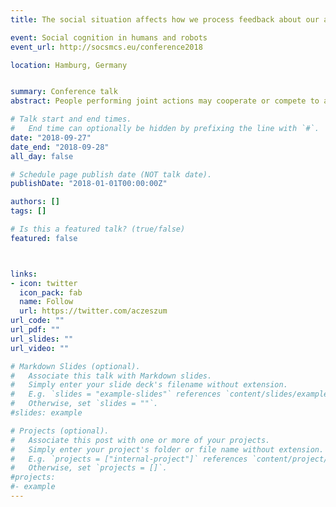 ```yaml
---
title: The social situation affects how we process feedback about our actions

event: Social cognition in humans and robots
event_url: http://socsmcs.eu/conference2018

location: Hamburg, Germany


summary: Conference talk
abstract: People performing joint actions may cooperate or compete to achieve their joint or individual goals. In the present study, we investigated the neural processes underpinning error and monetary rewards processing in such situations using the EEG. We analyzed event-related potentials (ERPs) triggered by feedback about individual and joint actions in cooperative and competitive situations. Given previous literature, we hypothesized monetary losses will elicit more negative responses at midline frontal electrodes (Feedback Related Negativity (FRN)) than monetary wins without regard to the social situation. Additionally, we expected that processing of feedback might be modulated by the social situation (cooperative and competitive). Twenty pairs (N=50) of participants performed a joint four-alternative forced choice (4AFC) visual task either cooperatively or competitively. At the end of each trial, participants received visual performance feedback and accompanying monetary rewards. Specifically, the feedback included individual and joint errors. Furthermore, the resulting positive, negative or neutral monetary rewards were dependent on the social situation. This design rigorously instructed participant to cooperate or compete due to the pay-off matrix. We used linear mixed effects analyses to study the FRN. Analysis of the EEG data revealed the main effect of the valence of the outcome at midline frontal electrodes. The FRN was more negative for losses than wins in both social situations. Moreover, our results suggest that the FRN might be modulated by different social situations. Additionally, we used Threshold Free Cluster Enhancement (TFCE) and permutation tests to explore the data. Results of these analyses suggested the same effect of modulation in processing of feedback between cooperative and competitive situations. In sum, our results replicate previous studies about the FRN and extend them by comparing neurophysiological responses to positive and negative outcomes in a competitive situation, which simultaneously engage two participants. Furthermore, the present design allows for within participants comparison between different social situations (cooperative and competitive). Results of this comparison suggest that the FRN is modulated by social situations. These results can shed new light on the neural process underpinning error and reward processing in cooperative and competitive situations.

# Talk start and end times.
#   End time can optionally be hidden by prefixing the line with `#`.
date: "2018-09-27"
date_end: "2018-09-28"
all_day: false

# Schedule page publish date (NOT talk date).
publishDate: "2018-01-01T00:00:00Z"

authors: []
tags: []

# Is this a featured talk? (true/false)
featured: false



links:
- icon: twitter
  icon_pack: fab
  name: Follow
  url: https://twitter.com/aczeszum
url_code: ""
url_pdf: ""
url_slides: ""
url_video: ""

# Markdown Slides (optional).
#   Associate this talk with Markdown slides.
#   Simply enter your slide deck's filename without extension.
#   E.g. `slides = "example-slides"` references `content/slides/example-slides.md`.
#   Otherwise, set `slides = ""`.
#slides: example

# Projects (optional).
#   Associate this post with one or more of your projects.
#   Simply enter your project's folder or file name without extension.
#   E.g. `projects = ["internal-project"]` references `content/project/deep-learning/index.md`.
#   Otherwise, set `projects = []`.
#projects:
#- example
---
```


